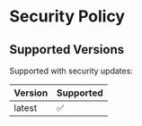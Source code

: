 # Security Policy

## Supported Versions

Supported with security updates:

| Version | Supported          |
| ------- | ------------------ |
| latest | :white_check_mark: |

